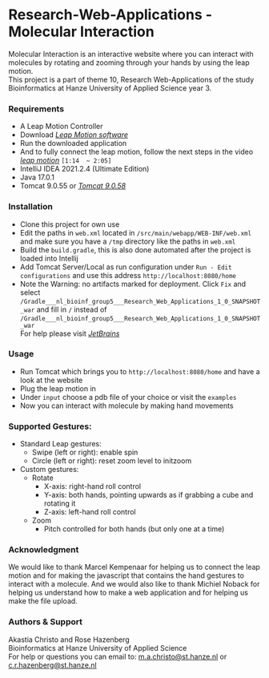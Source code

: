 # Research-Web-Applications - Molecular Interaction

Molecular Interaction is an interactive website where you can interact with molecules by rotating and zooming through your hands by using the leap motion.   
This project is a part of theme 10, Research Web-Applications of the study Bioinformatics at Hanze University of Applied Science year 3.


### Requirements
* A Leap Motion Controller
* Download *[Leap Motion software](https://www.techspot.com/downloads/6701-leap-motion.html)*
* Run the downloaded application
* And to fully connect the leap motion, follow the next steps in the video *[leap motion](https://www.youtube.com/watch?v=KlZc9MR13wM&t=114s)* `[1:14  ~ 2:05]`  
* IntelliJ IDEA 2021.2.4 (Ultimate Edition)
* Java 17.0.1 
* Tomcat 9.0.55 or *[Tomcat 9.0.58](https://tomcat.apache.org/)*

### Installation
* Clone this project for own use
* Edit the paths in `web.xml` located in `/src/main/webapp/WEB-INF/web.xml` and make sure you have a `/tmp` directory like the paths in `web.xml`
* Build the `build.gradle`, this is also done automated after the project is loaded into Intellij
* Add Tomcat Server/Local as run configuration under `Run - Edit configurations` and use this address `http://localhost:8080/home`
* Note the Warning: no artifacts marked for deployment. Click `Fix` and select `/Gradle___nl_bioinf_group5___Research_Web_Applications_1_0_SNAPSHOT_war` and fill in `/` instead of `/Gradle___nl_bioinf_group5___Research_Web_Applications_1_0_SNAPSHOT_war`  
For help please visit *[JetBrains](https://www.jetbrains.com/help/idea/run-debug-configuration-tomcat-server.html)*

### Usage
* Run Tomcat which brings you to `http://localhost:8080/home` and have a look at the website
* Plug the leap motion in
* Under `input` choose a pdb file of your choice or visit the `examples`
* Now you can interact with molecule by making hand movements

### Supported Gestures:
* Standard Leap gestures:
  - Swipe (left or right): enable spin
  - Circle (left or right): reset zoom level to initzoom
* Custom gestures:
  - Rotate
    * X-axis: right-hand roll control
    * Y-axis: both hands, pointing upwards as if grabbing a cube
    and rotating it
    * Z-axis: left-hand roll control
  - Zoom
    * Pitch controlled for both hands (but only one at a time)
    
### Acknowledgment
We would like to thank Marcel Kempenaar for helping us to connect the leap motion and for making the javascript that contains the hand gestures to interact with a molecule.
And we would also like to thank Michiel Noback for helping us understand how to make a web application and for helping us make the file upload.

### Authors & Support
Akastia Christo and Rose Hazenberg  
Bioinformatics at Hanze University of Applied Science  
For help or questions you can email to: m.a.christo@st.hanze.nl or c.r.hazenberg@st.hanze.nl